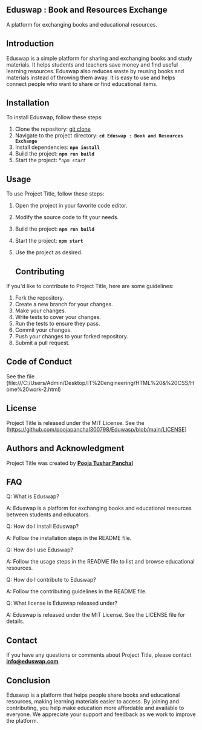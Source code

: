 ## **Eduswap : Book and Resources Exchange** 
A platform for exchanging books and educational resources. 

## **Introduction**
Eduswap is a simple platform for sharing and exchanging books and study materials. It helps students and teachers save money and find useful learning resources. Eduswap also reduces waste by reusing books and materials instead of throwing them away. It is easy to use and helps connect people who want to share or find educational items.

## **Installation**

To install Eduswap, follow these steps:

1. Clone the repository: [git clone](https://github.com/poojapanchal300798/Eduwasp.git)
2. Navigate to the project directory: **`cd Eduswap : Book and Resources Exchange`**
3. Install dependencies: **`npm install`**
4. Build the project: **`npm run build`**
5. Start the project: **`npm start`*
   
## **Usage**
To use Project Title, follow these steps:

1. Open the project in your favorite code editor.
2. Modify the source code to fit your needs.
3. Build the project: **`npm run build`**
4. Start the project: **`npm start`**
5. Use the project as desired.

    ## **Contributing**

If you'd like to contribute to Project Title, here are some guidelines:

1. Fork the repository.
2. Create a new branch for your changes.
3. Make your changes.
4. Write tests to cover your changes.
5. Run the tests to ensure they pass.
6. Commit your changes.
7. Push your changes to your forked repository.
8. Submit a pull request.
   
## **Code of Conduct**
See the file (file:///C:/Users/Admin/Desktop/IT%20engineering/HTML%20&%20CSS/Home%20work-2.html)
## **License**
Project Title is released under the MIT License. See the (https://github.com/poojapanchal300798/Eduwasp/blob/main/LICENSE)

## **Authors and Acknowledgment**

Project Title was created by **[Pooja Tushar Panchal](poojapanchal300798)**

## **FAQ**

Q: What is Eduswap?

A: Eduswap is a platform for exchanging books and educational resources between students and educators.

Q: How do I install Eduswap?

A: Follow the installation steps in the README file.

Q: How do I use Eduswap?

A: Follow the usage steps in the README file to list and browse educational resources.

Q: How do I contribute to Eduswap?

A: Follow the contributing guidelines in the README file.

Q: What license is Eduswap released under?

A: Eduswap is released under the MIT License. See the LICENSE file for details.

## **Contact**

If you have any questions or comments about Project Title, please contact **info@eduswap.com**.

## Conclusion
Eduswap is a platform that helps people share books and educational resources, making learning materials easier to access. By joining and contributing, you help make education more affordable and available to everyone. We appreciate your support and feedback as we work to improve the platform.
